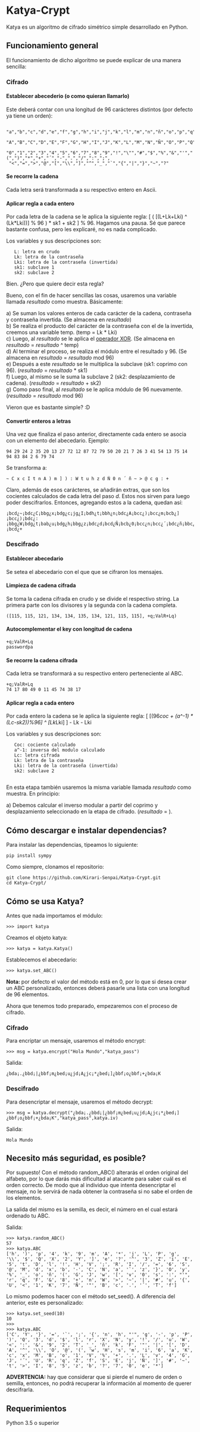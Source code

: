 # Katya-Crypt

Katya es un algoritmo de cifrado simétrico simple desarrollado en Python.

## Funcionamiento general

El funcionamiento de dicho algoritmo se puede explicar de una manera sencilla:

### Cifrado 

#### Establecer abecederio (o como quieran llamarlo)

Este deberá contar con una longitud de 96 carácteres distintos (por defecto ya tiene un orden):

```
 "a","b","c","d","e","f","g","h","i","j","k","l","m","n","ñ","o","p","q","r","s","t","u","v","w","x","y","z",
 "A","B","C","D","E","F","G","H","I","J","K","L","M","N","Ñ","O","P","Q","R","S","T","U","V","W","X","Y","Z",
 "0","1","2","3","4","5","6","7","8","9","!","\"","#","$","%","&","'","(",")","*","+","´","-",".","/",":",";",
 "<","=",">","@","[","\\","]","^","_","`","{","|","}","~","?"
```

#### Se recorre la cadena

Cada letra será transformada a su respectivo entero en Ascii.

#### Aplicar regla a cada entero

Por cada letra de la cadena se le aplica la siguiente regla: [ ( [(L+Lk+Lki) ^ (Lk*Lki))] % 96 ) * sk1 + sk2 ] % 96.
Hagamos una pausa. Sé que parece bastante confusa, pero les explicaré, no es nada complicado.
   
Los variables y sus descripciones son:
```
   L: letra en crudo
   Lk: letra de la contraseña
   Lki: letra de la contraseña (invertida)
   sk1: subclave 1
   sk2: subclave 2
```
   
Bien. ¿Pero que quiere decir esta regla? 
   
Bueno, con el fin de hacer sencillas las cosas, usaremos una variable llamada *resultado* como muestra. Básicamente:
   
a) Se suman los valores enteros de cada carácter de la cadena, contraseña y contraseña invertida. (Se almacena en *resultado*)<br>
b) Se realiza el producto del carácter de la contraseña con el de la invertida, creemos una variable temp. (temp = Lk * Lki)<br>
c) Luego, al *resultado* se le aplica el <a href="https://en.wikipedia.org/wiki/Exclusive_or">operador XOR</a>. (Se almacena en *resultado* = *resultado* ^ temp)<br>
d) Al terminar el proceso, se realiza el módulo entre el resultado y 96. (Se almacena en *resultado* = *resultado* mod 96)<br>
e) Después a este *resultado* se le multiplica la subclave (sk1: coprimo con 96). (*resultado* = *resultado* * sk1)<br>
f) Luego, al mismo se le suma la subclave 2 (sk2: desplazamiento de cadena). (*resultado* = *resultado* + sk2)<br>
g) Como paso final, al *resultado* se le aplica módulo de 96 nuevamente. (*resultado* = *resultado* mod 96)

Vieron que es bastante simple? :D

#### Convertir enteros a letras

Una vez que finaliza el paso anterior, directamente cada entero se asocia con un elemento del abecedario. Ejemplo:

```
94 29 24 2 35 20 13 27 72 12 87 72 79 50 20 21 7 26 3 41 54 13 75 14 94 83 84 2 6 79 74

```

Se transforma a:

```
~ C x c I t n A ) m ] ) : W t u h z d Ñ 0 n ´ ñ ~ > @ c g : +
```

Claro, además de esos carácteres, se añadirán extras, que son los cocientes calculados de cada letra del paso *d*. Estos nos sirven para luego poder descifrarlos. Entonces, agregando estos a la cadena, quedan así:

```
¡bcd¿~¡bdc¿C¡bbg¿x¡bdg¿c¡jg¿I¡bdh¿t¡bbh¿n¡bdc¿A¡bcc¿)¡bcc¿m¡bcb¿]¡bcc¿)¡bdc¿:¡bbg¿W¡bdg¿t¡bab¿u¡bdg¿h¡bbg¿z¡bdc¿d¡bcd¿Ñ¡bcb¿0¡bcc¿n¡bcc¿´¡bdc¿ñ¡bbc¿~¡bdg¿>¡baa¿@¡bdg¿c¡bbh¿g¡bdc¿:¡bcd¿+
```

### Descifrado

#### Establecer abecedario

Se setea el abecedario con el que que se cifraron los mensajes. 

#### Limpieza de cadena cifrada

Se toma la cadena cifrada en crudo y se divide el respectivo string. La primera parte con los divisores y la segunda con la cadena completa.

```
([115, 115, 121, 134, 134, 135, 134, 121, 115, 115], +q;ValR+Lq)
```

#### Autocomplementar el key con longitud de cadena

```
+q;ValR+Lq
passwordpa
```

#### Se recorre la cadena cifrada

Cada letra se transformará a su respectivo entero perteneciente al ABC.

```
+q;ValR+Lq
74 17 80 49 0 11 45 74 38 17
```

#### Aplicar regla a cada entero

Por cada entero la cadena se le aplica la siguiente regla: [ [(96*coc + (a^-1) * (Lc-sk2))%96] ^ [Lk*Lki] ] - Lk - Lki

Los variables y sus descripciones son:

```
   Coc: cociente calculado 
   a^-1: inversa del modulo calculado
   Lc: letra cifrada
   Lk: letra de la contraseña
   Lki: letra de la contraseña (invertida)
   sk2: subclave 2
   
```

En esta etapa también usaremos la misma variable llamada *resultado* como muestra. En principio:

a) Debemos calcular el inverso modular a partir del coprimo y desplazamiento seleccionado en la etapa de cifrado. (*resultado* = ).

## Cómo descargar e instalar dependencias?

Para instalar las dependencias, tipeamos lo siguiente:

```
pip install sympy 
```

Como siempre, clonamos el repositorio:

```
git clone https://github.com/Kirari-Senpai/Katya-Crypt.git
cd Katya-Crypt/
```

## Cómo se usa Katya?

Antes que nada importamos el módulo:

```
>>> import katya
```

Creamos el objeto katya:

```
>>> katya = katya.Katya()
```

Establecemos el abecedario:

```
>>> katya.set_ABC()
```

<b>Nota: </b>por defecto el valor del método está en 0, por lo que si desea crear un ABC personalizado, entonces deberá pasarle una lista con una longitud de 96 elementos.

Ahora que tenemos todo preparado, empezaremos con el proceso de cifrado.

### Cifrado

Para encriptar un mensaje, usaremos el método encrypt:

```
>>> msg = katya.encrypt("Hola Mundo","katya_pass")
```

Salida:

```
¿bda¡.¿bbd¡|¿bbf¡m¿bed¡u¿jd¡A¿jc¡*¿bed¡]¿bbf¡o¿bbf¡+¿bda¡K
```

### Descifrado

Para desencriptar el mensaje, usaremos el método decrypt:

```
>>> msg = katya.decrypt("¿bda¡.¿bbd¡|¿bbf¡m¿bed¡u¿jd¡A¿jc¡*¿bed¡]¿bbf¡o¿bbf¡+¿bda¡K","katya_pass",katya.iv)
```

Salida:

```
Hola Mundo
```

## Necesito más seguridad, es posible?

Por supuesto! Con el método random_ABC() alterarás el orden original del alfabeto, por lo que darás más dificultad al atacante para saber cuál es el orden correcto. De modo que al individuo que intenta desencriptar el mensaje, no le servirá de nada obtener la contraseña si no sabe el orden de los elementos.

La salida del mismo es la semilla, es decir, el número en el cual estará ordenado tu ABC.

Salida:
```
>>> katya.random_ABC()
57
>>> katya.ABC
['h', ')', 'p', '4', 'k', '9', 'm', 'A', '*', 'j', 'L', 'P', 'g', '\\', '$', 'Q', 'X', '2', 'Y', ']', 'e', '?', '^', '3', 'Z', 'i', 'E', '5', 't', 'D', 'l', '!', 'H', 'V', ';', 'R', 'I', '/', '=', '6', 'S', '@', 'M', 'd', 'x', 'b', '-', 'C', 'N', 'a', '`', 'z', '}', 'O', 'y', '%', '_', 'o', 'ñ', '(', 'G', 'J', 'w', '[', 'v', '0', 's', ':', "'", 'r', 'q', 'F', '&', '8', '+', 'n', 'W', '>', '~', '|', '#', 'u', '{', 'U', '<', '1', 'K', '7', 'Ñ', '"', 'B', 'c', '.', '´', 'T', 'f']
```

Lo mismo podemos hacer con el método set_seed(). A diferencia del anterior, este es personalizado:

```
>>> katya.set_seed(10)
10
>>> 
>>> katya.ABC
['C', 'Y', '}', '=', '`', ';', '{', 'n', 'h', "'", 'g', '-', 'p', 'P', ')', 'Q', '3', 'd', '$', 'l', 'r', 'X', 'N', 'y', '!', '/', 'u', 'W', '<', ':', '&', '9', '2', 'T', '_', 'ñ', 'k', 'F', '"', '|', '[', 'D', 'A', '^', '\\', 'O', '@', '(', 'w', 'H', 's', 'm', 'i', '6', 'a', 'K', 'c', 'x', 'M', 'B', 'o', '1', 'V', '%', '+', '.', 'L', 'v', '4', 'G', 'J', '´', 'U', 'R', 'q', 'Z', 'f', 'S', 'E', 'j', 'Ñ', ']', '#', '~', 't', '>', 'I', '8', '5', 'z', 'b', '?', '7', '0', 'e', '*']
```

<b>ADVERTENCIA:</b> hay que considerar que si pierde el numero de orden o semilla, entonces, no podrá recuperar la información al momento de querer descifrarla.

## Requerimientos

Python 3.5 o superior
